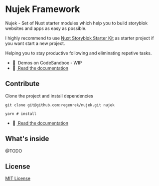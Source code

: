 # Nujek Framework

Nujek - Set of Nuxt starter modules which help you to build storyblok websites and apps as easy as possible.

I highly recommend to use [Nuxt Storyblok Starter Kit](https://github.com/regenrek/nuxt-storyblok-starter) as starter project if you want start a new project.

Helping you to stay productive following and eliminating repetive tasks.

- 🎲 &nbsp;Demos on CodeSandbox - WIP
- 📖 [&nbsp;Read the documentation](https://nujek-docs.vercel.app/)

## Contribute

Clone the project and install dependencies

```
git clone git@github.com:regenrek/nujek.git nujek

yarn # install
```

- 📖 [&nbsp;Read the documentation](https://nujek-docs.vercel.app/)

## What's inside

@TODO

## License

[MIT License](./LICENSE)

